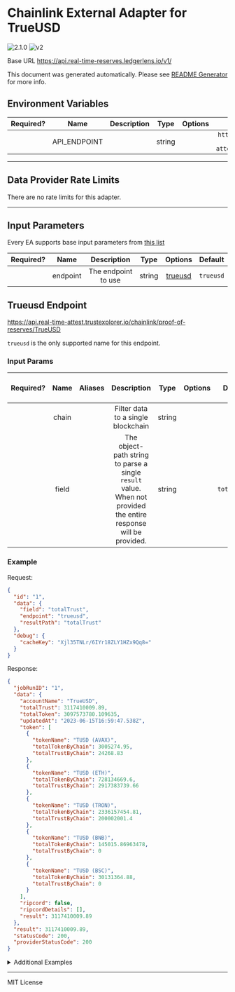 # Chainlink External Adapter for TrueUSD

![2.1.0](https://img.shields.io/github/package-json/v/smartcontractkit/external-adapters-js?filename=packages/sources/trueusd/package.json) ![v2](https://img.shields.io/badge/framework%20version-v2-blueviolet)

Base URL https://api.real-time-reserves.ledgerlens.io/v1/

This document was generated automatically. Please see [README Generator](../../scripts#readme-generator) for more info.

## Environment Variables

| Required? |     Name     | Description |  Type  | Options |                       Default                        |
| :-------: | :----------: | :---------: | :----: | :-----: | :--------------------------------------------------: |
|           | API_ENDPOINT |             | string |         | `https://core-api.real-time-attest.trustexplorer.io` |

---

## Data Provider Rate Limits

There are no rate limits for this adapter.

---

## Input Parameters

Every EA supports base input parameters from [this list](../../core/bootstrap#base-input-parameters)

| Required? |   Name   |     Description     |  Type  |           Options            |  Default  |
| :-------: | :------: | :-----------------: | :----: | :--------------------------: | :-------: |
|           | endpoint | The endpoint to use | string | [trueusd](#trueusd-endpoint) | `trueusd` |

## Trueusd Endpoint

https://api.real-time-attest.trustexplorer.io/chainlink/proof-of-reserves/TrueUSD

`trueusd` is the only supported name for this endpoint.

### Input Params

| Required? | Name  | Aliases |                                                   Description                                                    |  Type  | Options |   Default    | Depends On | Not Valid With |
| :-------: | :---: | :-----: | :--------------------------------------------------------------------------------------------------------------: | :----: | :-----: | :----------: | :--------: | :------------: |
|           | chain |         |                                        Filter data to a single blockchain                                        | string |         |              |            |                |
|           | field |         | The object-path string to parse a single `result` value. When not provided the entire response will be provided. | string |         | `totalTrust` |            |                |

### Example

Request:

```json
{
  "id": "1",
  "data": {
    "field": "totalTrust",
    "endpoint": "trueusd",
    "resultPath": "totalTrust"
  },
  "debug": {
    "cacheKey": "Xjl35TNLr/6IYr18ZLY1HZx9Qq8="
  }
}
```

Response:

```json
{
  "jobRunID": "1",
  "data": {
    "accountName": "TrueUSD",
    "totalTrust": 3117410009.89,
    "totalToken": 3097573780.109635,
    "updatedAt": "2023-06-15T16:59:47.538Z",
    "token": [
      {
        "tokenName": "TUSD (AVAX)",
        "totalTokenByChain": 3005274.95,
        "totalTrustByChain": 24268.83
      },
      {
        "tokenName": "TUSD (ETH)",
        "totalTokenByChain": 728134669.6,
        "totalTrustByChain": 2917383739.66
      },
      {
        "tokenName": "TUSD (TRON)",
        "totalTokenByChain": 2336157454.81,
        "totalTrustByChain": 200002001.4
      },
      {
        "tokenName": "TUSD (BNB)",
        "totalTokenByChain": 145015.86963478,
        "totalTrustByChain": 0
      },
      {
        "tokenName": "TUSD (BSC)",
        "totalTokenByChain": 30131364.88,
        "totalTrustByChain": 0
      }
    ],
    "ripcord": false,
    "ripcordDetails": [],
    "result": 3117410009.89
  },
  "result": 3117410009.89,
  "statusCode": 200,
  "providerStatusCode": 200
}
```

<details>
<summary>Additional Examples</summary>

Request:

```json
{
  "id": "1",
  "data": {
    "field": "totalTrust",
    "endpoint": "trueusd",
    "resultPath": "totalToken"
  },
  "debug": {
    "cacheKey": "W4j9iCljgWsL4OTZauhuSChjVQw="
  }
}
```

Response:

```json
{
  "jobRunID": "1",
  "data": {
    "accountName": "TrueUSD",
    "totalTrust": 3117410009.89,
    "totalToken": 3097573780.109635,
    "updatedAt": "2023-06-15T16:59:47.538Z",
    "token": [
      {
        "tokenName": "TUSD (AVAX)",
        "totalTokenByChain": 3005274.95,
        "totalTrustByChain": 24268.83
      },
      {
        "tokenName": "TUSD (ETH)",
        "totalTokenByChain": 728134669.6,
        "totalTrustByChain": 2917383739.66
      },
      {
        "tokenName": "TUSD (TRON)",
        "totalTokenByChain": 2336157454.81,
        "totalTrustByChain": 200002001.4
      },
      {
        "tokenName": "TUSD (BNB)",
        "totalTokenByChain": 145015.86963478,
        "totalTrustByChain": 0
      },
      {
        "tokenName": "TUSD (BSC)",
        "totalTokenByChain": 30131364.88,
        "totalTrustByChain": 0
      }
    ],
    "ripcord": false,
    "ripcordDetails": [],
    "result": 3097573780.109635
  },
  "result": 3097573780.109635,
  "statusCode": 200,
  "providerStatusCode": 200
}
```

Request:

```json
{
  "id": "1",
  "data": {
    "chain": "AVA",
    "field": "totalTrust",
    "endpoint": "trueusd",
    "resultPath": "totalTrust"
  },
  "debug": {
    "cacheKey": "xJmo09VwCgPd+Xy0olMFBYdIkZM="
  }
}
```

Response:

```json
{
  "jobRunID": "1",
  "data": {
    "accountName": "TrueUSD",
    "totalTrust": 3117410009.89,
    "totalToken": 3097573780.109635,
    "updatedAt": "2023-06-15T16:59:47.538Z",
    "token": [
      {
        "tokenName": "TUSD (AVAX)",
        "totalTokenByChain": 3005274.95,
        "totalTrustByChain": 24268.83
      },
      {
        "tokenName": "TUSD (ETH)",
        "totalTokenByChain": 728134669.6,
        "totalTrustByChain": 2917383739.66
      },
      {
        "tokenName": "TUSD (TRON)",
        "totalTokenByChain": 2336157454.81,
        "totalTrustByChain": 200002001.4
      },
      {
        "tokenName": "TUSD (BNB)",
        "totalTokenByChain": 145015.86963478,
        "totalTrustByChain": 0
      },
      {
        "tokenName": "TUSD (BSC)",
        "totalTokenByChain": 30131364.88,
        "totalTrustByChain": 0
      }
    ],
    "ripcord": false,
    "ripcordDetails": [],
    "result": 24268.83
  },
  "result": 24268.83,
  "statusCode": 200,
  "providerStatusCode": 200
}
```

Request:

```json
{
  "id": "1",
  "data": {
    "chain": "TUSD (AVAX)",
    "field": "totalTrust",
    "endpoint": "trueusd",
    "resultPath": "totalTokenByChain"
  },
  "debug": {
    "cacheKey": "A3y8mHxKZ25XLVvzsC4hG7WgVac="
  }
}
```

Response:

```json
{
  "jobRunID": "1",
  "data": {
    "accountName": "TrueUSD",
    "totalTrust": 3117410009.89,
    "totalToken": 3097573780.109635,
    "updatedAt": "2023-06-15T16:59:47.538Z",
    "token": [
      {
        "tokenName": "TUSD (AVAX)",
        "totalTokenByChain": 3005274.95,
        "totalTrustByChain": 24268.83
      },
      {
        "tokenName": "TUSD (ETH)",
        "totalTokenByChain": 728134669.6,
        "totalTrustByChain": 2917383739.66
      },
      {
        "tokenName": "TUSD (TRON)",
        "totalTokenByChain": 2336157454.81,
        "totalTrustByChain": 200002001.4
      },
      {
        "tokenName": "TUSD (BNB)",
        "totalTokenByChain": 145015.86963478,
        "totalTrustByChain": 0
      },
      {
        "tokenName": "TUSD (BSC)",
        "totalTokenByChain": 30131364.88,
        "totalTrustByChain": 0
      }
    ],
    "ripcord": false,
    "ripcordDetails": [],
    "result": 3005274.95
  },
  "result": 3005274.95,
  "statusCode": 200,
  "providerStatusCode": 200
}
```

</details>

---

MIT License
